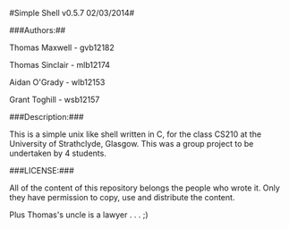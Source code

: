 #Simple Shell v0.5.7 02/03/2014#


###Authors:##

Thomas Maxwell		- gvb12182

Thomas Sinclair    	- mlb12174

Aidan O'Grady       - wlb12153

Grant Toghill       - wsb12157

###Description:###


This is a simple unix like shell written in C, for the class CS210 at the University of Strathclyde, Glasgow. This was a group project to be undertaken by 4 students.


###LICENSE:###

All of the content of this repository belongs the people who wrote it. Only they have permission to copy, use and distribute the content.

Plus Thomas's uncle is a lawyer . . . ;)

